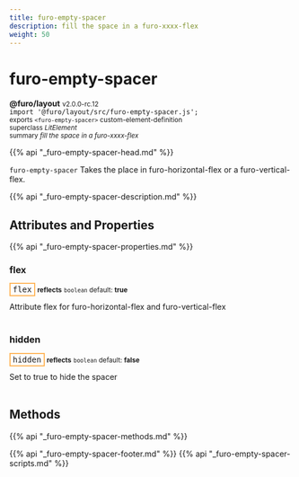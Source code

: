 ```yaml
---
title: furo-empty-spacer
description: fill the space in a furo-xxxx-flex
weight: 50
---
```


# furo-empty-spacer
**@furo/layout** <small>v2.0.0-rc.12</small>
<br>`import '@furo/layout/src/furo-empty-spacer.js';`<small>
<br>exports `<furo-empty-spacer>` custom-element-definition
<br>superclass *LitElement*</small>
<br><small>summary *fill the space in a furo-xxxx-flex*</small>

{{% api "_furo-empty-spacer-head.md" %}}

`furo-empty-spacer` Takes the place in furo-horizontal-flex or a furo-vertical-flex.

<furo-demo-snippet source>
<template>
 <furo-horizontal-flex>
  <div>small</div>
  <!-- A furo-empty-spacer will fill the available space. -->
  <furo-empty-spacer style="border: 1px dashed lightgray;"></furo-empty-spacer>
  <div>small</div>
 </furo-horizontal-flex>
</template>
</furo-demo-snippet>

{{% api "_furo-empty-spacer-description.md" %}}


## Attributes and Properties
{{% api "_furo-empty-spacer-properties.md" %}}



### **flex**

<span  style="border-width:2px; border-style: solid;border-color:  rgb(255, 182, 91);font-family:monospace; padding:2px 4px;">flex</span> <small>**reflects**</small>
<small>`boolean` default: **true**</small>

Attribute flex for furo-horizontal-flex and furo-vertical-flex
<br><br>

### **hidden**

<span  style="border-width:2px; border-style: solid;border-color:  rgb(255, 182, 91);font-family:monospace; padding:2px 4px;">hidden</span> <small>**reflects**</small>
<small>`boolean` default: **false**</small>

Set to true to hide the spacer
<br><br>

## Methods
{{% api "_furo-empty-spacer-methods.md" %}}







{{% api "_furo-empty-spacer-footer.md" %}}
{{% api "_furo-empty-spacer-scripts.md" %}}
